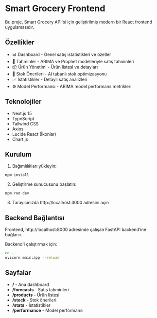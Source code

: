 # Smart Grocery Frontend

Bu proje, Smart Grocery API'si için geliştirilmiş modern bir React frontend uygulamasıdır.

## Özellikler

- 📊 Dashboard - Genel satış istatistikleri ve özetler
- 🔮 Tahminler - ARIMA ve Prophet modelleriyle satış tahminleri
- 📦 Ürün Yönetimi - Ürün listesi ve detayları
- 🎯 Stok Önerileri - AI tabanlı stok optimizasyonu
- 📈 İstatistikler - Detaylı satış analizleri
- ⚙️ Model Performansı - ARIMA model performans metrikleri

## Teknolojiler

- Next.js 15
- TypeScript
- Tailwind CSS
- Axios
- Lucide React (İkonlar)
- Chart.js

## Kurulum

1. Bağımlılıkları yükleyin:
```bash
npm install
```

2. Geliştirme sunucusunu başlatın:
```bash
npm run dev
```

3. Tarayıcınızda http://localhost:3000 adresini açın

## Backend Bağlantısı

Frontend, http://localhost:8000 adresinde çalışan FastAPI backend'ine bağlanır.

Backend'i çalıştırmak için:
```bash
cd ..
uvicorn main:app --reload
```

## Sayfalar

- **/** - Ana dashboard
- **/forecasts** - Satış tahminleri
- **/products** - Ürün listesi
- **/stock** - Stok önerileri
- **/stats** - İstatistikler
- **/performance** - Model performansı
